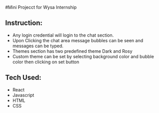 #Mini Projecct for Wysa Internship

## Instruction:
- Any login credential will login to the chat section.
- Upon Clicking the chat area message bubbles can be seen and messages can be typed.
- Themes section has two predefined theme Dark and Rosy
- Custom theme can be set by selecting background color and bubble color then clicking on set button

## Tech Used:
- React
- Javascript
- HTML
- CSS
